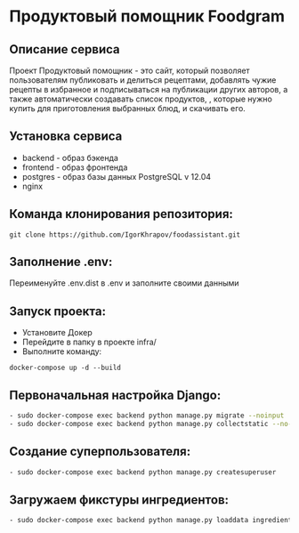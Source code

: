 # Продуктовый помощник Foodgram

## Описание сервиса

Проект Продуктовый помощник - это сайт, который позволяет пользователям публиковать и делиться рецептами, добавлять чужие рецепты в избранное и подписываться на публикации других авторов, а также автоматически создавать список продуктов, , которые нужно купить для приготовления выбранных блюд, и скачивать его.

## Установка сервиса

* backend - образ бэкенда
* frontend - образ фронтенда
* postgres - образ базы данных PostgreSQL v 12.04
* nginx

## Команда клонирования репозитория:

```
git clone https://github.com/IgorKhrapov/foodassistant.git
```

## Заполнение .env:

Переименуйте .env.dist в .env и заполните своими данными

## Запуск проекта:
 * Установите Докер
 * Перейдите в папку в проекте infra/
 * Выполните команду:

```
docker-compose up -d --build
```

## Первоначальная настройка Django:

```bash
- sudo docker-compose exec backend python manage.py migrate --noinput
- sudo docker-compose exec backend python manage.py collectstatic --no-input
```

## Создание суперпользователя:
```bash
- sudo docker-compose exec backend python manage.py createsuperuser
```
## Загружаем фикстуры ингредиентов:
```bash
- sudo docker-compose exec backend python manage.py loaddata ingredients.json
```
